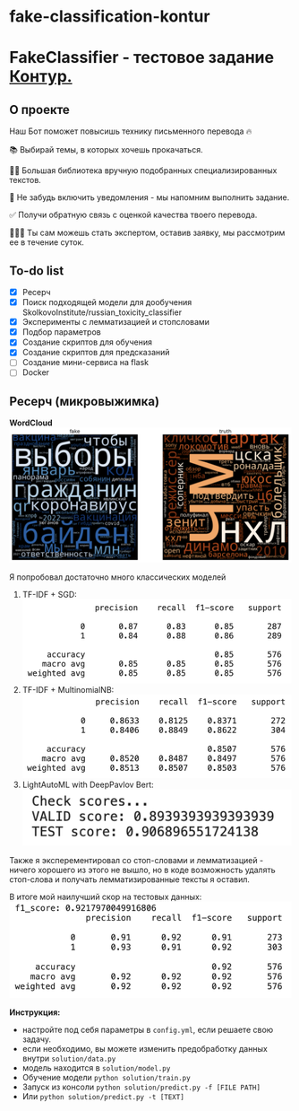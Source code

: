 # fake-classification-kontur

# FakeClassifier - тестовое задание [Контур.](https://kontur.ru)

## О проекте

Наш Бот поможет повысишь технику письменного перевода 🔥

📚 Выбирай темы, в которых хочешь прокачаться.

✍🏻 Большая библиотека вручную подобранных специализированных текстов.

🔔 Не забудь включить уведомления - мы напомним выполнить задание.

✅ Получи обратную связь с оценкой качества твоего перевода.

👨🏻‍🎓 Ты сам можешь стать экспертом, оставив заявку, мы рассмотрим ее в течение суток.




## To-do list

- [x] Ресерч
- [x] Поиск подходящей модели для дообучения SkolkovoInstitute/russian_toxicity_classifier 
- [x] Эксперименты с лемматизацией и стопсловами
- [x] Подбор параметров
- [x] Создание скриптов для обучения
- [x] Создание скриптов для предсказаний
- [ ] Создание мини-сервиса на flask
- [ ] Docker

## Ресерч (микровыжимка)

**WordCloud**
![alt text](img/wordcloud.png)

Я попробовал достаточно много классических моделей

1. TF-IDF + SGD:
![alt text](img/tfidf_sgd.png)
2. TF-IDF + MultinomialNB:
![alt text](img/tfidf_MultinomialNB.png)
3. LightAutoML with DeepPavlov Bert:
![alt text](img/lama.png)

Также я эксперементировал со стоп-словами и лемматизацией - ничего хорошего из этого не вышло, но в коде возможность удалять стоп-слова и получать лемматизированные тексты я оставил.

В итоге мой наилучший скор на тестовых данных:
![alt text](img/best.png)


**Инструкция:**

- настройте под себя параметры в `config.yml`, если решаете свою задачу.
- если необходимо, вы можете изменить предобработку данных внутри `solution/data.py`
- модель находится в `solution/model.py`
- Обучение модели `python solution/train.py`
- Запуск из консоли `python solution/predict.py -f [FILE PATH]`
- Или `python solution/predict.py -t [TEXT]`
